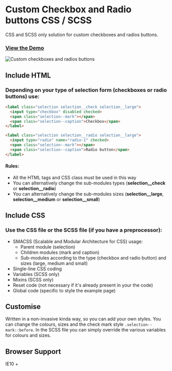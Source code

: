 # Custom Checkbox and Radio buttons CSS / SCSS

CSS and SCSS only solution for custom checkboxes and radios buttons.

### **[View the Demo](https://)**

![Custom checkboxes and radios buttons](https://)


## Include HTML

### Depending on your type of selection form (**checkboxes** or **radio buttons**) use:


```html
<label class="selection selection__check selection__large">
  <input type="checkbox" disabled checked>
  <span class="selection--mark"></span>
  <span class="selection--caption">Checkbox</span>
</label>
```

```html
<label class="selection selection__radio selection__large">
  <input type="radio" name="radio-1" checked>
  <span class="selection--mark"></span>
  <span class="selection--caption">Radio button</span>
</label>
```

#### Rules:
* All the HTML tags and CSS class must be used in this way
* You can alternatively change the sub-modules types (**selection__check** or **selection__radio**)
* You can alternatively change the sub-modules sizes (**selection__large**, **selection__medium** or **selection__small**)


## Include CSS

### Use the **CSS** file or the **SCSS** file (if you have a preprocessor):  
* SMACSS (Scalable and Modular Architecture for CSS) usage:  
  * Parent module (selection)  
  * Children modules (mark and caption)    
  * Sub-modules according to the type (checkbox and radio button) and sizes (large, medium and small)  
* Single-line CSS coding
* Variables (SCSS only)
* Mixins (SCSS only)
* Reset code (not necessary if it's already present in your the code)
* Global code (specific to style the example page)


## Customise

Written in a non-invasive kinda way, so you can add your own styles. You can change the colours, sizes and the check mark style ```.selection--mark::before```. In the SCSS file you can simply override the various variables for colours and sizes.

## Browser Support

IE10 +
